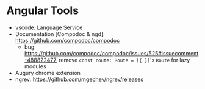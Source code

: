 # Angular Tools

* vscode: Language Service
* Documentation [Compodoc & ngd]: <https://github.com/compodoc/compodoc>
  * bug: <https://github.com/compodoc/compodoc/issues/525#issuecomment-488822477>, remove `const route: Route = [{ }]`'s `Route` for lazy modules
* Augury chrome extension
* ngrev: <https://github.com/mgechev/ngrev/releases>
